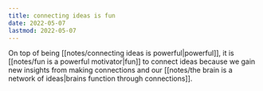 ```yaml
---
title: connecting ideas is fun
date: 2022-05-07
lastmod: 2022-05-07
---
```

On top of being [[notes/connecting ideas is powerful|powerful]], it is [[notes/fun is a powerful motivator|fun]] to connect ideas because we gain new insights from making connections and our [[notes/the brain is a network of ideas|brains function through connections]].